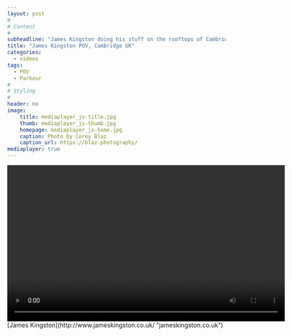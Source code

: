 ```yaml
---
layout: post
#
# Content
#
subheadline: "James Kingston doing his stuff on the rooftops of Cambridge"
title: "James Kingston POV, Cambridge UK"
categories:
  - videos
tags:
  - POV
  - Parkour
#
# Styling
#
header: no
image:
    title: mediaplayer_js-title.jpg
    thumb: mediaplayer_js-thumb.jpg
    homepage: mediaplayer_js-home.jpg
    caption: Photo by Corey Blaz
    caption_url: https://blaz.photography/
mediaplayer: true
---
```

<div class="flex-video">
<video width="640" height="360" id="player1" preload="none">
    <source type="video/youtube" src="https://www.youtube.com/watch?v=pOZBbPCcDSs" />
</video>
</div>
[James Kingston](http://www.jameskingston.co.uk/ "jameskingston.co.uk")

